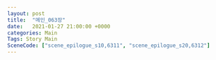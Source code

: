 ```yaml
---
layout: post
title:  "메인_063장"
date:   2021-01-27 21:00:00 +0000
categories: Main
Tags: Story Main
SceneCode: ["scene_epilogue_s10,6311", "scene_epilogue_s20,6312"]
---
```

